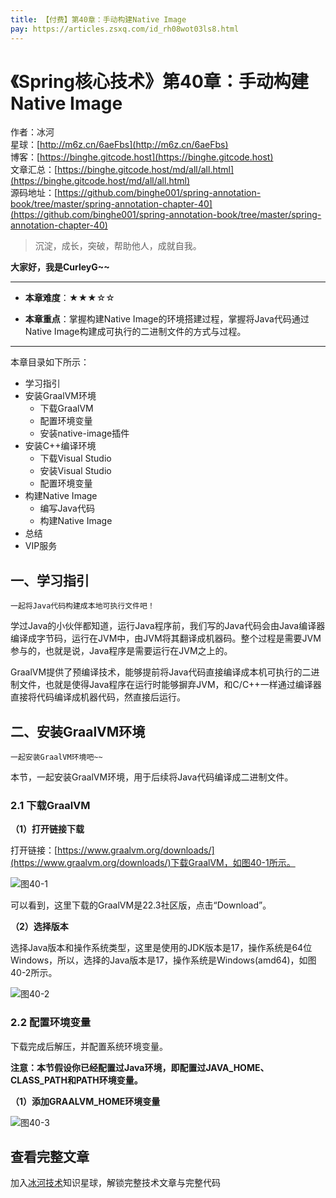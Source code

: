 ```yaml
---
title: 【付费】第40章：手动构建Native Image
pay: https://articles.zsxq.com/id_rh08wot03ls8.html
---
```


# 《Spring核心技术》第40章：手动构建Native Image

作者：冰河
<br/>星球：[http://m6z.cn/6aeFbs](http://m6z.cn/6aeFbs)
<br/>博客：[https://binghe.gitcode.host](https://binghe.gitcode.host)
<br/>文章汇总：[https://binghe.gitcode.host/md/all/all.html](https://binghe.gitcode.host/md/all/all.html)
<br/>源码地址：[https://github.com/binghe001/spring-annotation-book/tree/master/spring-annotation-chapter-40](https://github.com/binghe001/spring-annotation-book/tree/master/spring-annotation-chapter-40)

> 沉淀，成长，突破，帮助他人，成就自我。

**大家好，我是CurleyG~~**

------

* **本章难度**：★★★☆☆

* **本章重点**：掌握构建Native Image的环境搭建过程，掌握将Java代码通过Native Image构建成可执行的二进制文件的方式与过程。

------

本章目录如下所示：

* 学习指引
* 安装GraalVM环境
  * 下载GraalVM
  * 配置环境变量
  * 安装native-image插件
* 安装C++编译环境
  * 下载Visual Studio
  * 安装Visual Studio
  * 配置环境变量
* 构建Native Image
  * 编写Java代码
  * 构建Native Image
* 总结
* VIP服务

## 一、学习指引

`一起将Java代码构建成本地可执行文件吧！`

学过Java的小伙伴都知道，运行Java程序前，我们写的Java代码会由Java编译器编译成字节码，运行在JVM中，由JVM将其翻译成机器码。整个过程是需要JVM参与的，也就是说，Java程序是需要运行在JVM之上的。

GraalVM提供了预编译技术，能够提前将Java代码直接编译成本机可执行的二进制文件，也就是使得Java程序在运行时能够摒弃JVM，和C/C++一样通过编译器直接将代码编译成机器代码，然直接后运行。

## 二、安装GraalVM环境

`一起安装GraalVM环境吧~~`

本节，一起安装GraalVM环境，用于后续将Java代码编译成二进制文件。

### 2.1 下载GraalVM

**（1）打开链接下载**

打开链接：[https://www.graalvm.org/downloads/](https://www.graalvm.org/downloads/)下载GraalVM，如图40-1所示。

![图40-1](https://binghe.gitcode.host/assets/images/frame/spring/ioc/spring-core-2023-04-06-001.png)

可以看到，这里下载的GraalVM是22.3社区版，点击“Download”。

**（2）选择版本**

选择Java版本和操作系统类型，这里是使用的JDK版本是17，操作系统是64位Windows，所以，选择的Java版本是17，操作系统是Windows(amd64)，如图40-2所示。

![图40-2](https://binghe.gitcode.host/assets/images/frame/spring/ioc/spring-core-2023-04-06-002.png)

### 2.2 配置环境变量

下载完成后解压，并配置系统环境变量。

**注意：本节假设你已经配置过Java环境，即配置过JAVA_HOME、CLASS_PATH和PATH环境变量。**

**（1）添加GRAALVM_HOME环境变量**

![图40-3](https://binghe.gitcode.host/assets/images/frame/spring/ioc/spring-core-2023-04-06-003.png)

## 查看完整文章

加入[冰河技术](http://m6z.cn/6aeFbs)知识星球，解锁完整技术文章与完整代码
